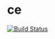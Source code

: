# ce

[![Build Status](https://travis-ci.org/justy989/ce.svg?branch=master)](https://travis-ci.org/justy989/ce)
